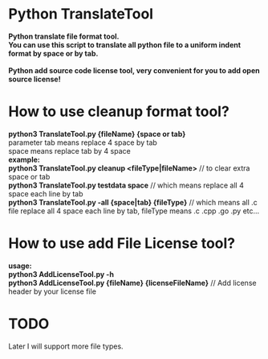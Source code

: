 # Python TranslateTool
**Python translate file format tool.**  <br/>
**You can use this script to translate all python file to a uniform indent format by space or by tab. <br/>**
<br/>
**Python add source code license tool, very convenient for you to add open source license!** <br/>

# How to use cleanup format tool?
**python3 TranslateTool.py {fileName}  {space or tab}**       <br/>
parameter tab means replace 4 space by tab                <br/>
space means replace tab by 4 space                         <br/>
**example:**                                              <br/>
  **python3 TranslateTool.py cleanup  <fileType|fileName>**    // to clear extra space or tab <br/>
  **python3 TranslateTool.py testdata space**                  // which means replace all 4 space each line by tab  <br/>
  **python3 TranslateTool.py -all {space|tab} {fileType}**          // which means all .c file replace all 4 space each line by tab, fileType means .c .cpp .go .py etc... <br/>

# How to use add File License tool?
**usage:** <br/>
**python3 AddLicenseTool.py -h** <br/>
**python3 AddLicenseTool.py {fileName} {licenseFileName}**    // Add license header by your license file <br/>

# TODO
Later I will support more file types.
